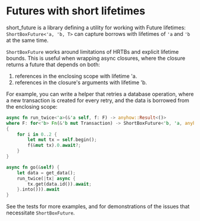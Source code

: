 # Futures with short lifetimes

short_future is a library defining a utility for working with Future lifetimes:
`ShortBoxFuture<'a, 'b, T>` can capture borrows with lifetimes of `'a` and `'b`
at the same time.

`ShortBoxFuture` works around limitations of HRTBs and explicit lifetime
bounds. This is useful when wrapping async closures, where the closure
returns a future that depends on both:

1. references in the enclosing scope with lifetime 'a.
2. references in the closure's arguments with lifetime 'b.

For example, you can write a helper that retries a database operation, where
a new transaction is created for every retry, and the data is borrowed from
the enclosing scope:

```rust
async fn run_twice<'a>(&'a self, f: F) -> anyhow::Result<()>
where F: for<'b> Fn(&'b mut Transaction) -> ShortBoxFuture<'b, 'a, anyhow::Result<()>>
{
    for i in 0..2 {
        let mut tx = self.begin();
        f(&mut tx).0.await?;
    }
}

async fn go(&self) {
    let data = get_data();
    run_twice(|tx| async {
        tx.get(data.id()).await;
    }.into())).await
}
```

See the tests for more examples, and for demonstrations of the issues that
necessitate `ShortBoxFuture`.
